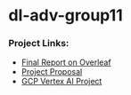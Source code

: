 # dl-adv-group11

### Project Links:
- [Final Report on Overleaf](https://www.overleaf.com/8348522569zxtsgdgjyjhj#0e6ece)
- [Project Proposal](https://docs.google.com/document/d/1AHjobJF7Kx_-NgTELehqRL6_W28sUEcfejc02cdUsD4/edit?usp=sharing)
- [GCP Vertex AI Project](https://console.cloud.google.com/vertex-ai/workbench/instances?project=dladvgroup11)

